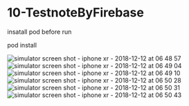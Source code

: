 # 10-TestnoteByFirebase

insatall pod before run 

pod install

![simulator screen shot - iphone xr - 2018-12-12 at 06 48 57](https://user-images.githubusercontent.com/43496851/49847784-91771b00-fdda-11e8-8e3d-0b0de248c5e7.png)
![simulator screen shot - iphone xr - 2018-12-12 at 06 49 04](https://user-images.githubusercontent.com/43496851/49847785-91771b00-fdda-11e8-87ae-1478711b7498.png)
![simulator screen shot - iphone xr - 2018-12-12 at 06 49 10](https://user-images.githubusercontent.com/43496851/49847786-920fb180-fdda-11e8-8c47-b465e03a2e11.png)
![simulator screen shot - iphone xr - 2018-12-12 at 06 50 28](https://user-images.githubusercontent.com/43496851/49847787-920fb180-fdda-11e8-89ca-4aecf8d43c99.png)
![simulator screen shot - iphone xr - 2018-12-12 at 06 50 31](https://user-images.githubusercontent.com/43496851/49847788-920fb180-fdda-11e8-8196-8693925f54d5.png)
![simulator screen shot - iphone xr - 2018-12-12 at 06 50 43](https://user-images.githubusercontent.com/43496851/49847789-9340de80-fdda-11e8-844f-0d9fa4664a81.png)

